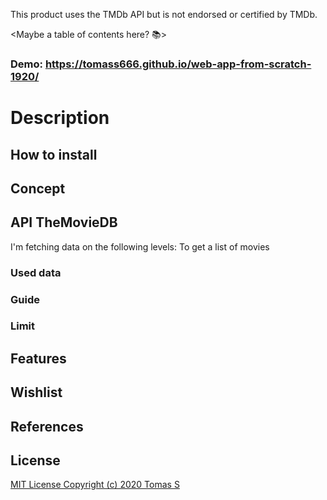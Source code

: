 This product uses the TMDb API but is not endorsed or certified by TMDb.

<Maybe a table of contents here? 📚>

### Demo: https://tomass666.github.io/web-app-from-scratch-1920/

## <poster image will come here soon>

# Description

## How to install

## Concept

## API TheMovieDB
I'm fetching data on the following levels:
To get a list of movies 
### Used data
### Guide
### Limit

## Features

## Wishlist

## References

## License

[MIT License Copyright (c) 2020 Tomas S](https://github.com/TomasS666/web-app-from-scratch-1920/blob/master/LICENSE)

